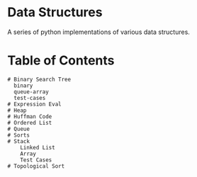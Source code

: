 # Data Structures
A series of python implementations of various data structures. 

# Table of Contents
    # Binary Search Tree
      binary 
      queue-array
      test-cases
    # Expression Eval
    # Heap
    # Huffman Code
    # Ordered List
    # Queue
    # Sorts
    # Stack
        Linked List
        Array
        Test Cases
    # Topological Sort

  
    
